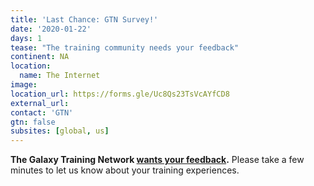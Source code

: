 ```yaml
---
title: 'Last Chance: GTN Survey!'
date: '2020-01-22'
days: 1
tease: "The training community needs your feedback"
continent: NA
location:
  name: The Internet
image:
location_url: https://forms.gle/Uc8Qs23TsVcAYfCD8
external_url:
contact: 'GTN'
gtn: false
subsites: [global, us]
---
```


**The Galaxy Training Network [wants your feedback](https://forms.gle/Uc8Qs23TsVcAYfCD8).**  Please take a few minutes to let us know about your training experiences.
